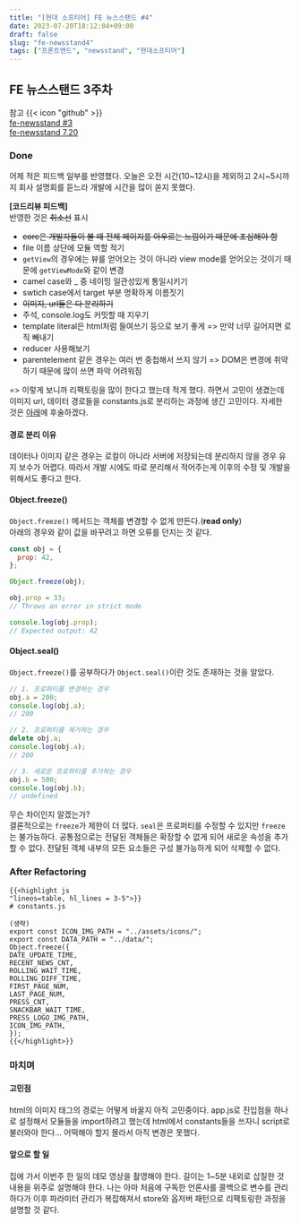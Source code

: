 ```yaml
---
title: "[현대 소프티어] FE 뉴스스탠드 #4"
date: 2023-07-20T18:12:04+09:00
draft: false
slug: "fe-newsstand4"
tags: ["프론트엔드", "newsstand", "현대소프티어"]
---
```


## FE 뉴스스탠드 3주차

참고 {{< icon "github" >}}
<br>
[fe-newsstand #3](https://github.com/softeerbootcamp-2nd/fe-newsstand/pull/80)
<br>
[fe-newsstand 7.20](https://github.com/kimdaye77/fe-newsstand/pull/8)

### Done

어제 적은 피드백 일부를 반영했다. 오늘은 오전 시간(10~12시)을 제외하고 2시~5시까지 회사 설명회를 듣느라 개발에 시간을 많이 쏟지 못했다.

**[코드리뷰 피드백]**
<br>
반영한 것은 ~~취소선~~ 표시

- ~~core은 개발자들이 볼 때 전체 페이지를 아우르는 느낌이기 때문에 조심해야 함~~
- file 이름 상단에 모듈 역할 적기
- `getView`의 경우에는 뷰를 얻어오는 것이 아니라 view mode를 얻어오는 것이기 때문에 `getViewMode`와 같이 변경
- camel case와 \_ 중 네이밍 일관성있게 통일시키기
- swtich case에서 target 부분 명확하게 이름짓기
- ~~이미지, url들은 다 분리하기~~
- 주석, console.log도 커밋할 때 지우기
- template literal은 html처럼 들여쓰기 등으로 보기 좋게
  => 만약 너무 길어지면 로직 빼내기
- reducer 사용해보기
- parentelement 같은 경우는 여러 번 중첩해서 쓰지 않기
  => DOM은 변경에 취약하기 때문에 많이 쓰면 파악 어려워짐

=> 이렇게 보니까 리팩토링을 많이 한다고 했는데 적게 했다. 하면서 고민이 생겼는데 이미지 url, 데이터 경로들을 constants.js로 분리하는 과정에 생긴 고민이다. 자세한 것은 [아래](https://kimdaye77.github.io/posts/fe-newsstand/fe-newsstand4/#%EA%B3%A0%EB%AF%BC%EC%A0%90)에 후술하겠다.

#### 경로 분리 이유

데이터나 이미지 같은 경우는 로컬이 아니라 서버에 저장되는데 분리하지 않을 경우 유지 보수가 어렵다.
따라서 개발 시에도 따로 분리해서 적어주는게 이후의 수정 및 개발을 위해서도 좋다고 한다.

#### Object.freeze()

`Object.freeze()` 메서드는 객체를 변경할 수 없게 만든다.(**read only**)
<br>
아래의 경우와 같이 값을 바꾸려고 하면 오류를 던지는 것 같다.

```js
const obj = {
  prop: 42,
};

Object.freeze(obj);

obj.prop = 33;
// Throws an error in strict mode

console.log(obj.prop);
// Expected output: 42
```

#### Object.seal()

`Object.freeze()`를 공부하다가 `Object.seal()`이란 것도 존재하는 것을 알았다.

```js
// 1. 프로퍼티를 변경하는 경우
obj.a = 200;
console.log(obj.a);
// 200

// 2. 프로퍼티를 제거하는 경우
delete obj.a;
console.log(obj.a);
// 200

// 3. 새로운 프로퍼티를 추가하는 경우
obj.b = 500;
console.log(obj.b);
// undefined
```

무슨 차이인지 알겠는가?
<br>
결론적으로는 `freeze`가 제한이 더 많다. `seal`은 프로퍼티를 수정할 수 있지만 `freeze`는 불가능하다.
공통점으로는 전달된 객체들은 확장할 수 없게 되어 새로운 속성을 추가할 수 없다.
전달된 객체 내부의 모든 요소들은 구성 불가능하게 되어 삭제할 수 없다.

### After Refactoring

```
{{<highlight js
"lineos=table, hl_lines = 3-5">}}
# constants.js

(생략)
export const ICON_IMG_PATH = "../assets/icons/";
export const DATA_PATH = "../data/";
Object.freeze({
DATE_UPDATE_TIME,
RECENT_NEWS_CNT,
ROLLING_WAIT_TIME,
ROLLING_DIFF_TIME,
FIRST_PAGE_NUM,
LAST_PAGE_NUM,
PRESS_CNT,
SNACKBAR_WAIT_TIME,
PRESS_LOGO_IMG_PATH,
ICON_IMG_PATH,
});
{{</highlight>}}

```

### 마치며

#### 고민점

html의 이미지 태그의 경로는 어떻게 바꿀지 아직 고민중이다. app.js로 진입점을 하나로 설정해서 모듈들을 import하려고 했는데 html에서 constants들을 쓰자니 script로 불러와야 한다... 어떡해야 할지 몰라서 아직 변경은 못했다.

#### 앞으로 할 일

집에 가서 이번주 한 일의 데모 영상을 촬영해야 한다. 길이는 1~5분 내외로 삽질한 것 내용을 위주로 설명해야 한다.
나는 아마 처음에 구독한 언론사를 콜백으로 변수를 관리하다가 이후 파라미터 관리가 복잡해져서 store와 옵저버 패턴으로 리팩토링한 과정을 설명할 것 같다.
